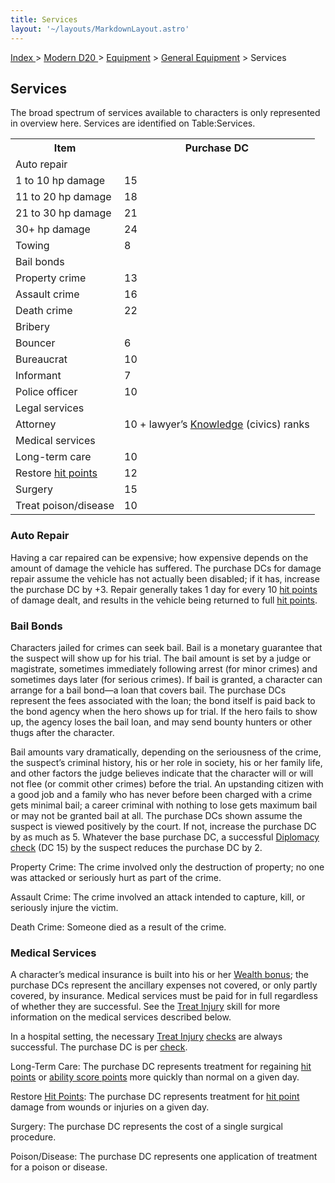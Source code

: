 ```yaml
---
title: Services
layout: '~/layouts/MarkdownLayout.astro'
---
```


[ Index ](/) > [ Modern D20 ](/modern.d20.srd) > [Equipment](/modern.d20.srd/equipment) > [General Equipment](/modern.d20.srd/equipment/equipment.general) > Services

## Services

The broad spectrum of services available to characters is only represented in
overview here. Services are identified on Table:Services.


<table> <tr> <th>Item</th> <th>Purchase DC</th> </tr> <tr class="shaded"> <td colspan="2">Auto repair</td> </tr> <tr><td> 1 to 10 hp damage</td><td> 15 </td></tr> <tr><td> 11 to 20 hp damage</td><td> 18 </td></tr> <tr><td> 21 to 30 hp damage</td><td> 21 </td></tr> <tr><td> 30+ hp damage</td><td> 24 </td></tr> <tr><td> Towing</td><td> 8 </td></tr> <tr class="shaded"><td colspan="2"> Bail bonds </td></tr> <tr><td> Property crime</td><td> 13 </td></tr> <tr><td> Assault crime</td><td> 16 </td></tr> <tr><td> Death crime</td><td> 22 </td></tr> <tr class="shaded"><td colspan="2"> Bribery </td></tr> <tr><td> Bouncer</td><td> 6 </td></tr> <tr><td> Bureaucrat</td><td> 10 </td></tr> <tr><td> Informant</td><td> 7 </td></tr> <tr><td> Police officer</td><td> 10 </td></tr> <tr class="shaded"><td colspan="2"> Legal services</td></tr> <tr><td> Attorney</td><td> 10 + lawyer’s <a href="/modern.d20.srd/skills/knowledge">Knowledge</a> (civics) ranks </td> </tr> <tr class="shaded"><td colspan="2"> Medical services </td></tr> <tr><td> Long-term care</td><td> 10 </td></tr> <tr><td> Restore <a href="/modern.d20.srd/combat/hit.points">hit points</a></td> <td> 12 </td></tr> <tr><td> Surgery</td><td> 15 </td></tr> <tr><td> Treat poison/disease</td><td> 10 </td></tr> </table>



### Auto Repair

Having a car repaired can be expensive; how expensive depends on the amount of
damage the vehicle has suffered. The purchase DCs for damage repair assume the
vehicle has not actually been disabled; if it has, increase the purchase DC by
+3. Repair generally takes 1 day for every 10 [hit points](/modern.d20.srd/combat/hit.points) of damage dealt, and results in the
vehicle being returned to full [hit points](/modern.d20.srd/combat/hit.points).

### Bail Bonds

Characters jailed for crimes can seek bail. Bail is a monetary guarantee that
the suspect will show up for his trial. The bail amount is set by a judge or
magistrate, sometimes immediately following arrest (for minor crimes) and
sometimes days later (for serious crimes). If bail is granted, a character can
arrange for a bail bond—a loan that covers bail. The purchase DCs represent
the fees associated with the loan; the bond itself is paid back to the bond
agency when the hero shows up for trial. If the hero fails to show up, the
agency loses the bail loan, and may send bounty hunters or other thugs after
the character.

Bail amounts vary dramatically, depending on the seriousness of the crime, the
suspect’s criminal history, his or her role in society, his or her family
life, and other factors the judge believes indicate that the character will or
will not flee (or commit other crimes) before the trial. An upstanding citizen
with a good job and a family who has never before been charged with a crime
gets minimal bail; a career criminal with nothing to lose gets maximum bail or
may not be granted bail at all. The purchase DCs shown assume the suspect is
viewed positively by the court. If not, increase the purchase DC by as much as
5. Whatever the base purchase DC, a successful
[Diplomacy](/modern.d20.srd/skills/diplomacy)
[check](/modern.d20.srd/skills/skill.basics) (DC 15) by the suspect
reduces the purchase DC by 2.

Property Crime: The crime involved only the destruction of property; no one
was attacked or seriously hurt as part of the crime.

Assault Crime: The crime involved an attack intended to capture, kill, or
seriously injure the victim.

Death Crime: Someone died as a result of the crime.

### Medical Services

A character’s medical insurance is built into his or her [Wealth bonus](/modern.d20.srd/wealth/wealth.bonus); the purchase DCs represent the
ancillary expenses not covered, or only partly covered, by insurance. Medical
services must be paid for in full regardless of whether they are successful.
See the [Treat Injury](/modern.d20.srd/skills/treat.injury) skill for more
information on the medical services described below.

In a hospital setting, the necessary [Treat Injury](/modern.d20.srd/skills/treat.injury)
[checks](/modern.d20.srd/skills/skill.basics) are always successful.
The purchase DC is per [check](/modern.d20.srd/skills/skill.basics).

Long-Term Care: The purchase DC represents treatment for regaining [hit points](/modern.d20.srd/combat/hit.points) or [ability score points](/modern.d20.srd/basics/ability.scores) more quickly than normal on a
given day.

Restore [Hit Points](/modern.d20.srd/combat/hit.points): The purchase DC
represents treatment for [hit point](/modern.d20.srd/combat/hit.points) damage
from wounds or injuries on a given day.

Surgery: The purchase DC represents the cost of a single surgical procedure.

Poison/Disease: The purchase DC represents one application of treatment for a
poison or disease.

